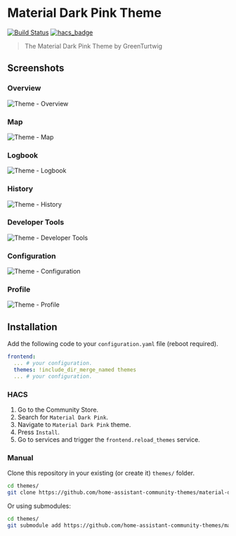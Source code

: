 # Material Dark Pink Theme

[![Build Status](https://www.travis-ci.org/home-assistant-community-themes/material-dark-pink.svg?branch=master)](https://www.travis-ci.org/home-assistant-community-themes/material-dark-pink)
[![hacs_badge](https://img.shields.io/badge/HACS-Default-orange.svg)](https://github.com/hacs/integration)

> The Material Dark Pink Theme by GreenTurtwig

## Screenshots

### Overview

![Theme - Overview](https://raw.githubusercontent.com/home-assistant-community-themes/material-dark-pink/master/docs/theme-overview.png)

### Map

![Theme - Map](https://raw.githubusercontent.com/home-assistant-community-themes/material-dark-pink/master/docs/theme-map.png)

### Logbook

![Theme - Logbook](https://raw.githubusercontent.com/home-assistant-community-themes/material-dark-pink/master/docs/theme-logbook.png)

### History

![Theme - History](https://raw.githubusercontent.com/home-assistant-community-themes/material-dark-pink/master/docs/theme-history.png)

### Developer Tools

![Theme - Developer Tools](https://raw.githubusercontent.com/home-assistant-community-themes/material-dark-pink/master/docs/theme-developer-tools.png)

### Configuration

![Theme - Configuration](https://raw.githubusercontent.com/home-assistant-community-themes/material-dark-pink/master/docs/theme-configuration.png)

### Profile

![Theme - Profile](https://raw.githubusercontent.com/home-assistant-community-themes/material-dark-pink/master/docs/theme-profile.png)

## Installation

Add the following code to your `configuration.yaml` file (reboot required).

```yaml
frontend:
  ... # your configuration.
  themes: !include_dir_merge_named themes
  ... # your configuration.
```

### HACS

1. Go to the Community Store.
2. Search for `Material Dark Pink`.
3. Navigate to `Material Dark Pink` theme.
4. Press `Install`.
6. Go to services and trigger the `frontend.reload_themes` service.

### Manual

Clone this repository in your existing (or create it) `themes/` folder.

```bash
cd themes/
git clone https://github.com/home-assistant-community-themes/material-dark-pink.git
```

Or using submodules:

```bash
cd themes/
git submodule add https://github.com/home-assistant-community-themes/material-dark-pink.git
```
